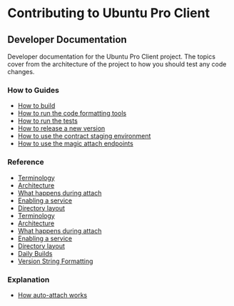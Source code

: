 # Contributing to Ubuntu Pro Client

## Developer Documentation

Developer documentation for the Ubuntu Pro Client project. The topics cover
from the architecture of the project to how you should test any code changes.

### How to Guides

* [How to build](./dev-docs/howtoguides/building.md)
* [How to run the code formatting tools](./dev-docs/howtoguides/code_formatting.md)
* [How to run the tests](./dev-docs/howtoguides/testing.md)
* [How to release a new version](./dev-docs/howtoguides/how_to_release_a_new_version_of_ua.md)
* [How to use the contract staging environment](./dev-docs/howtoguides/use_staging_environment.md)
* [How to use the magic attach endpoints](./dev-docs/howtoguides/how_to_use_magic_attach_endpoints.md)

### Reference

* [Terminology](./contributing-docs/references/terminology.md)
* [Architecture](./docs/references/architecture.md)
* [What happens during attach](./docs/references/what_happens_during_attach.md)
* [Enabling a service](./docs/references/enabling_a_service.md)
* [Directory layout](./docs/references/directory_layout.md)
* [Terminology](./dev-docs/references/terminology.md)
* [Architecture](./dev-docs/references/architecture.md)
* [What happens during attach](./dev-docs/references/what_happens_during_attach.md)
* [Enabling a service](./dev-docs/references/enabling_a_service.md)
* [Directory layout](./dev-docs/references/directory_layout.md)
* [Daily Builds](./dev-docs/references/daily_builds.md)
* [Version String Formatting](./contributing-docs/references/version_string_formatting.md)

### Explanation

* [How auto-attach works](./dev-docs/explanations/how_auto_attach_works.md)
